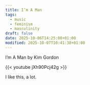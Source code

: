 ```yaml
---
title: I’m A Man
tags:
  - music
  - feminism
  - masculinity
draft: false
date: 2025-10-06T14:25:08+01:00
modified: 2025-10-07T10:41:38+01:00
---
```

I’m A Man by Kim Gordon

{{< youtube jXh90Pcj42g >}}

I like this, a lot.